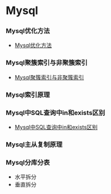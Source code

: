 # Mysql

### Mysql优化方法
* [Mysql优化方法](https://www.cnblogs.com/yunfeifei/p/3850440.html)

### Mysql聚簇索引与非聚簇索引
* [Mysql聚簇索引与非聚簇索引](https://www.cnblogs.com/aspnethot/articles/1504082.html)

### Mysql索引原理

### Mysql中SQL查询中in和exists区别
* [Mysql中SQL查询中in和exists区别](https://www.jianshu.com/p/f212527d76ff)

### Mysql主从复制原理

### Mysql分库分表
* 水平拆分
* 垂直拆分